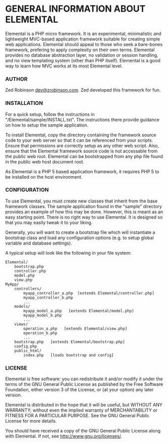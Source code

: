 # GENERAL INFORMATION ABOUT ELEMENTAL

Elemental is a PHP micro framework. It is an experimental, minimalistic and lightweight 
MVC-based application framework suitable for creating simple web applications. 
Elemental should appeal to those who seek a bare-bones framework, prefering to 
apply complexity on their own terms. Elemental provides no database abstraction
layer, no validation or session handling, and no view templating system (other 
than PHP itself). Elemental is a good way to learn how MVC works at its most
Elemental level.


### AUTHOR
Zed Robinson <dev@zrobinson.com>. Zed developed this framework for fun.


### INSTALLATION
For a quick setup, follow the instructions in "/Elemental/sample/INSTALL.txt".
The instructions there provide guidance on how to setup the sample application.

To install Elemental, copy the directory containing the framework source code 
to your web server so that it can be referenced from your scripts. Ensure that 
permissions are correctly setup as any other web script. Also, ensure that
the Elemental framework source code is not accessable from the public web root. 
Elemental can be bootstrapped from any php file found in the public web host 
document root.

As Elemental is a PHP 5 based application framework, it requires PHP 5 to be 
installed on the host environment.


### CONFIGURATION
To use Elemental, you must create new classes that inherit from the base 
framework classes. The sample application found in the "sample" directory provides
an example of how this may be done. However, this is meant as an easy starting
point. There is no right way to use Elemental. It is designed so that you may 
easily tweak it to your liking.

Generally, you will want to create a bootstrap file which will instantiate a 
bootstrap class and load any configuration options (e.g. to setup global variable
and database settings).

A typical setup will look like the following in your file system:

```
Elemental/
    bootstrap.php
    controller.php
    model.php
    view.php
MyApp/
    controllers/
        myapp_controller_a.php  [extends Elemental/controller.php]
        myapp_controller_b.php
        ...
    models/
        myapp_model_a.php   [extends Elemental/model.php]
        myapp_model_b.php
        ...    
    views/    
        operation_a.php   [extends Elemental/view.php]
        operation_b.php
        ...
    bootstrap.php   [extends Elemental/bootstrap.php]
    config.php
    public_html/
        index.php   [loads bootstrap and config]
```    
    
### LICENSE

Elemental is free software: you can redistribute it and/or modify
it under the terms of the GNU General Public License as published by
the Free Software Foundation, either version 3 of the License, or
(at your option) any later version.

Elemental is distributed in the hope that it will be useful,
but WITHOUT ANY WARRANTY; without even the implied warranty of
MERCHANTABILITY or FITNESS FOR A PARTICULAR PURPOSE.  See the
GNU General Public License for more details.

You should have received a copy of the GNU General Public License
along with Elemental.  If not, see <http://www.gnu.org/licenses/>.